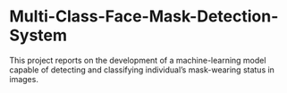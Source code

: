 # Multi-Class-Face-Mask-Detection-System
This project reports on the development of a machine-learning model capable of detecting and classifying individual’s mask-wearing status in images.
